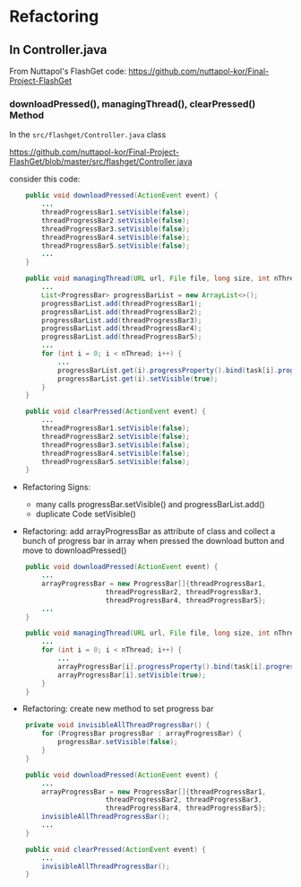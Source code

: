 # Refactoring

## In Controller.java
From Nuttapol's FlashGet code: https://github.com/nuttapol-kor/Final-Project-FlashGet

### downloadPressed(), managingThread(), clearPressed() Method

In the `src/flashget/Controller.java` class

https://github.com/nuttapol-kor/Final-Project-FlashGet/blob/master/src/flashget/Controller.java

consider this code:

```java
    public void downloadPressed(ActionEvent event) {
        ...
        threadProgressBar1.setVisible(false);
        threadProgressBar2.setVisible(false);
        threadProgressBar3.setVisible(false);
        threadProgressBar4.setVisible(false);
        threadProgressBar5.setVisible(false);
        ...
    }

    public void managingThread(URL url, File file, long size, int nThread) {
        ...
        List<ProgressBar> progressBarList = new ArrayList<>();
        progressBarList.add(threadProgressBar1);
        progressBarList.add(threadProgressBar2);
        progressBarList.add(threadProgressBar3);
        progressBarList.add(threadProgressBar4);
        progressBarList.add(threadProgressBar5);
        ...
        for (int i = 0; i < nThread; i++) {
            ...
            progressBarList.get(i).progressProperty().bind(task[i].progressProperty());
            progressBarList.get(i).setVisible(true);
        }
    }

    public void clearPressed(ActionEvent event) {
        ...
        threadProgressBar1.setVisible(false);
        threadProgressBar2.setVisible(false);
        threadProgressBar3.setVisible(false);
        threadProgressBar4.setVisible(false);
        threadProgressBar5.setVisible(false);
    }
```

* Refactoring Signs:
    - many calls progressBar.setVisible() and progressBarList.add()
    - duplicate Code setVisible()

* Refactoring: add arrayProgressBar as attribute of class and collect a bunch of progress bar in array when pressed the download button and move to downloadPressed()

```java
    public void downloadPressed(ActionEvent event) {
        ...
        arrayProgressBar = new ProgressBar[]{threadProgressBar1, 
                        threadProgressBar2, threadProgressBar3, 
                        threadProgressBar4, threadProgressBar5};
        ...
    }

    public void managingThread(URL url, File file, long size, int nThread) {
        ...
        for (int i = 0; i < nThread; i++) {
            ...
            arrayProgressBar[i].progressProperty().bind(task[i].progressProperty());
            arrayProgressBar[i].setVisible(true);
        }
    }
```
- Refactoring: create new method to set progress bar

```java
    private void invisibleAllThreadProgressBar() {
        for (ProgressBar progressBar : arrayProgressBar) {
            progressBar.setVisible(false);
        }
    }

    public void downloadPressed(ActionEvent event) {
        ...
        arrayProgressBar = new ProgressBar[]{threadProgressBar1,
                        threadProgressBar2, threadProgressBar3,
                        threadProgressBar4, threadProgressBar5};
        invisibleAllThreadProgressBar();
        ...
    }

    public void clearPressed(ActionEvent event) {
        ...
        invisibleAllThreadProgressBar();
    }
```
